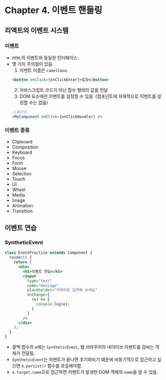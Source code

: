 # Chapter 4. 이벤트 핸들링

## 리액트의 이벤트 시스템
### 이벤트
- `HTML`의 이벤트와 동일한 인터페이스.
- 몇 가지 주의점이 있음.
  1. 이벤트 이름은 `camelCase`.
  ```jsx
  <button onClick={onClickEnter}>입장</button>
  ```
  2. 자바스크립트 코드가 아닌 함수 형태의 값을 전달
  3. DOM 요소에만 이벤트를 설정할 수 있음. (컴포넌트에 자체적으로 이벤트를 설정할 수는 없음)
  ```jsx
  //불가능
  <MyComponent onClick={onClickHandler} />
  ```
  
### 이벤트 종류
- Clipboard
- Composition
- Keyboard
- Focus
- Form
- Mouse
- Selection
- Touch
- UI
- Wheel
- Media
- Image
- Animation
- Transition

## 이벤트 연습
### SyntheticEvent
```jsx
class EventPractice extends Component {
  render() {
    return (
      <div>
        <h1>이벤트 연습</h1>
        <input
          type="text"
          name="message"
          placeholder="무엇이든 입력해 보세요"
          onChange={
            (e) => {
              console.log(e);
            }
          }
        />
      </div>
    );
  }
}
```
- 콜백 함수의 `e`에는 `SyntheticEvent`, 웹 브라우저의 네이티브 이벤트를 감싸는 객체가 전달됨.
- `SyntheticEvent`는 이벤트가 끝나면 초기화되기 떄문에 비동기적으로 접근하고 싶으면 `e.persist()` 함수를 호출해야함.
- `e.target.name`으로 접근하면 이벤트가 발생한 DOM 객체의 `name`을 알 수 있음.